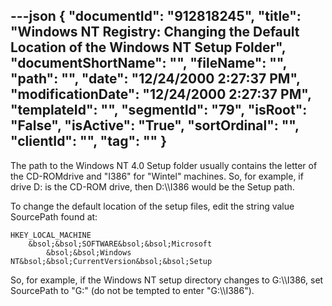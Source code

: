 ---json
{
  "documentId": "912818245",
  "title": "Windows NT Registry: Changing the Default Location of the Windows NT Setup Folder",
  "documentShortName": "",
  "fileName": "",
  "path": "",
  "date": "12/24/2000 2:27:37 PM",
  "modificationDate": "12/24/2000 2:27:37 PM",
  "templateId": "",
  "segmentId": "79",
  "isRoot": "False",
  "isActive": "True",
  "sortOrdinal": "",
  "clientId": "",
  "tag": ""
}
---

The path to the Windows NT 4.0 Setup folder usually contains the letter of the CD-ROMdrive and &quot;I386&quot; for &quot;Wintel&quot; machines. So, for example, if drive D: is the CD-ROM drive, then D:&bsol;&bsol;I386 would be the Setup path.

To change the default location of the setup files, edit the string value SourcePath found at:

    HKEY_LOCAL_MACHINE
        &bsol;&bsol;SOFTWARE&bsol;&bsol;Microsoft
            &bsol;&bsol;Windows NT&bsol;&bsol;CurrentVersion&bsol;&bsol;Setup

So, for example, if the Windows NT setup directory changes to G:&bsol;&bsol;I386, set SourcePath to &quot;G:&quot; (do not be tempted to enter &quot;G:&bsol;&bsol;I386&quot;).
